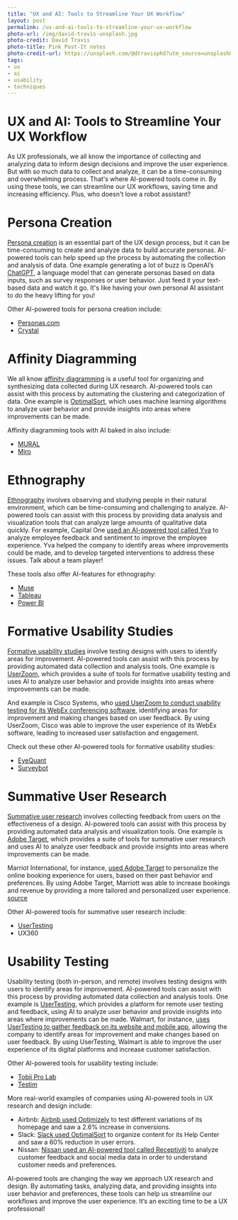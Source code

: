 ```yaml
---
title: "UX and AI: Tools to Streamline Your UX Workflow"
layout: post
permalink: /ux-and-ai-tools-to-streamline-your-ux-workflow
photo-url: /img/david-travis-unsplash.jpg
photo-credit: David Travis
photo-title: Pink Post-It notes
photo-credit-url: https://unsplash.com/@dtravisphd?utm_source=unsplash&utm_medium=referral&utm_content=creditCopyText
tags:
- ux
- ai
- usability
- techniques
---
```


# UX and AI: Tools to Streamline Your UX Workflow

As UX professionals, we all know the importance of collecting and analyzing data to inform design decisions and improve the user experience. But with so much data to collect and analyze, it can be a time-consuming and overwhelming process. That's where AI-powered tools come in. By using these tools, we can streamline our UX workflows, saving time and increasing efficiency. Plus, who doesn't love a robot assistant?

# Persona Creation
[Persona creation](https://www.uxdesigninstitute.com/blog/what-are-ux-personas/) is an essential part of the UX design process, but it can be time-consuming to create and analyze data to build accurate personas. AI-powered tools can help speed up the process by automating the collection and analysis of data. One example generating a lot of buzz is OpenAI’s [ChatGPT](https://openai.com/), a language model that can generate personas based on data inputs, such as survey responses or user behavior. Just feed it your text-based data and watch it go. It's like having your own personal AI assistant to do the heavy lifting for you!

Other AI-powered tools for persona creation include:
*  [Personas.com](https://personas.com/) 
*  [Crystal](https://www.crystalknows.com/) 

# Affinity Diagramming
We all know [affinity diagramming](https://www.usertesting.com/blog/affinity-mapping) is a useful tool for organizing and synthesizing data collected during UX research. AI-powered tools can assist with this process by automating the clustering and categorization of data. One example is [OptimalSort](https://www.optimalworkshop.com/optimalsort/), which uses machine learning algorithms to analyze user behavior and provide insights into areas where improvements can be made.

Affinity diagramming tools with AI baked in also include:
*  [MURAL](https://www.mural.co/) 
*  [Miro](https://miro.com/) 

# Ethnography
[Ethnography](https://uxplanet.org/ethnography-and-user-research-a59820d8f595) involves observing and studying people in their natural environment, which can be time-consuming and challenging to analyze. AI-powered tools can assist with this process by providing data analysis and visualization tools that can analyze large amounts of qualitative data quickly. For example, Capital One [used an AI-powered tool called Yva](https://www.yva.ai/2020/06/16/case-study-capital-one/) to analyze employee feedback and sentiment to improve the employee experience. Yva helped the company to identify areas where improvements could be made, and to develop targeted interventions to address these issues. Talk about a team player!

These tools also offer AI-features for ethnography:
*  [Muse](https://choosemuse.com/) 
*  [Tableau](https://www.tableau.com/) 
*  [Power BI](https://powerbi.microsoft.com/) 

# Formative Usability Studies
[Formative usability studies](http://www.drwtod.com/formative-summative-usability) involve testing designs with users to identify areas for improvement. AI-powered tools can assist with this process by providing automated data collection and analysis tools. One example is [UserZoom](https://www.userzoom.com/), which provides a suite of tools for formative usability testing and uses AI to analyze user behavior and provide insights into areas where improvements can be made.

And example is Cisco Systems, who [used UserZoom to conduct usability testing for its WebEx conferencing software](https://www.userzoom.com/case-study/cisco/), identifying areas for improvement and making changes based on user feedback. By using UserZoom, Cisco was able to improve the user experience of its WebEx software, leading to increased user satisfaction and engagement.  

Check out these other AI-powered tools for formative usability studies:
*  [EyeQuant](https://www.eyequant.com/) 
*  [Surveybot](https://surveybot.io/) 

# Summative User Research
[Summative user research](http://www.drwtod.com/formative-summative-usability) involves collecting feedback from users on the effectiveness of a design. AI-powered tools can assist with this process by providing automated data analysis and visualization tools. One example is [Adobe Target](https://www.adobe.com/marketing/target.html), which provides a suite of tools for summative user research and uses AI to analyze user feedback and provide insights into areas where improvements can be made.

Marriot International, for instance, [used Adobe Target](https://www.adobe.com/content/dam/acom/en/customer-success/pdfs/marriott-success-story.pdf) to personalize the online booking experience for users, based on their past behavior and preferences. By using Adobe Target, Marriott was able to increase bookings and revenue by providing a more tailored and personalized user experience.  [source](https://www.adobe.com/content/dam/acom/en/customer-success/pdfs/marriott-success-story.pdf) 

Other AI-powered tools for summative user research include:
*  [UserTesting](https://www.usertesting.com/) 
*  UX360

# Usability Testing
Usability testing (both in-person, and remote) involves testing designs with users to identify areas for improvement. AI-powered tools can assist with this process by providing automated data collection and analysis tools. One example is [UserTesting](https://usertesting.com/), which provides a platform for remote user testing and feedback, using AI to analyze user behavior and provide insights into areas where improvements can be made. Walmart, for instance, [uses UserTesting to gather feedback on its website and mobile app](https://www.usertesting.com/case-studies/walmart), allowing the company to identify areas for improvement and make changes based on user feedback. By using UserTesting, Walmart is able to improve the user experience of its digital platforms and increase customer satisfaction.

Other AI-powered tools for usability testing include:
* [Tobii Pro Lab](https://www.tobii.com/products/software/behavior-research-software/tobii-pro-lab)
* [Testim](https://www.testim.io/)

More real-world examples of companies using AI-powered tools in UX research and design include:

* Airbnb: [Airbnb used Optimizely](https://www.optimizely.com/customers/airbnb/) to test different variations of its homepage and saw a 2.6% increase in conversions. 
* Slack: [Slack used OptimalSort](https://www.optimalworkshop.com/customers/slack) to organize content for its Help Center and saw a 60% reduction in user errors. 
* Nissan: [Nissan used an AI-powered tool called Receptiviti](https://receptiviti.com/case-study/nissan/) to analyze customer feedback and social media data in order to understand customer needs and preferences. 

AI-powered tools are changing the way we approach UX research and design. By automating tasks, analyzing data, and providing insights into user behavior and preferences, these tools can help us streamline our workflows and improve the user experience. It’s an exciting time to be a UX professional!
